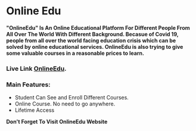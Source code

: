 # Online Edu
#### "OnlineEdu" Is An Online Educational Platform For Different People From All Over The World With Different Background. Becasue of Covid 19, people from all over the world facing education crisis which can be solved by online educational services. OnlineEdu is also trying to give some valuable courses in a reasonable prices to learn.

### Live Link [OnlineEdu](https://online-edu-bd.netlify.app/).

### Main Features:

- Student Can See and Enroll Different Courses.
- Online Course. No need to go anywhere.
- Lifetime Access

**Don't Forget To Visit OnlineEdu Website**